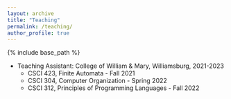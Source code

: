 ```yaml
---
layout: archive
title: "Teaching"
permalink: /teaching/
author_profile: true
---
```


{% include base_path %}

* Teaching Assistant: College of William & Mary, Williamsburg, 2021-2023
  * CSCI 423, Finite Automata - Fall 2021
  * CSCI 304, Computer Organization - Spring 2022
  * CSCI 312, Principles of Programming Languages - Fall 2022